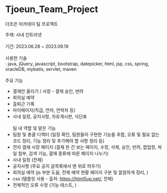 # Tjoeun_Team_Project
더조은 아카데미 팀 프로젝트

주제: 사내 인트라넷 <br/><br/>
기간: 2023.06.28 ~ 2023.09.19 <br/><br/>
사용한 기술 <br/>
: java, jQuery, javascript, bootstrap, datepicker, html, jsp, css, spring, oracleDB, mybatis, servlet, maven <br/><br/>
주요 기능
- 결재안 올리기 / 사장 - 결재 승인, 반려
- 회의실 예약
- 출퇴근 기록
- 마이페이지(직급, 연차, 연락처 등)
- 사내 일정, 공지사항, 자유게시판, 식단표
<br/><br/>
팀 내 역할 및 맡은 기능
- 팀원 및 총괄 디렉터 (일정 확인, 팀원들이 구현한 기능들 추합, 오류 및 필요 없는 코드 정리, 기능 정리 및 추가해야 할 사항 정리 등)
- 전자 결재 사장 페이지 (결재 한 건 보는 페이지, 수정, 삭제, 승인, 반려, 팝업창, 파일 첨부, 검색 기능, 결재 종류에 따른 페이지 나누기)
- 사내 일정 (전체)
- 공지사항 (주요 공지 글목록에서 맨 위로 띄우기)
- 회의실 예약 (js 부분 도움, 전체 예약 현황 페이지 구분 및 깔끔하게 정리, )
- css (템플릿 사용 - 출처: https://html5up.net/, 전체)
- 전체적인 오류 수정 (기능 테스트, )
